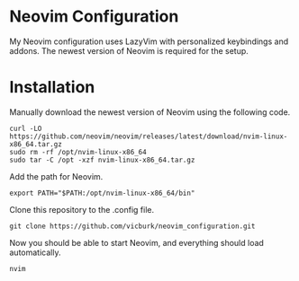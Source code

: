 # Neovim Configuration

My Neovim configuration uses LazyVim with personalized keybindings and addons. The newest version of Neovim is required for the setup.

# Installation

Manually download the newest version of Neovim using the following code.
``` {bash}
curl -LO https://github.com/neovim/neovim/releases/latest/download/nvim-linux-x86_64.tar.gz
sudo rm -rf /opt/nvim-linux-x86_64
sudo tar -C /opt -xzf nvim-linux-x86_64.tar.gz
```
Add the path for Neovim.
```{bash}
export PATH="$PATH:/opt/nvim-linux-x86_64/bin"
```
Clone this repository to the .config file.
```{bash}
git clone https://github.com/vicburk/neovim_configuration.git
```
Now you should be able to start Neovim, and everything should load automatically.
```{bash}
nvim
```
